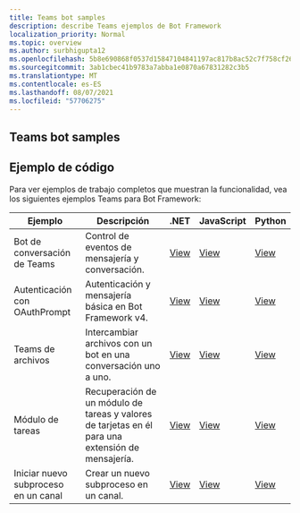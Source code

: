 ```yaml
---
title: Teams bot samples
description: describe Teams ejemplos de Bot Framework
localization_priority: Normal
ms.topic: overview
ms.author: surbhigupta12
ms.openlocfilehash: 5b8e690868f0537d15847104841197ac817b8ac52c7f758cf262bfecdefa0f1f
ms.sourcegitcommit: 3ab1cbec41b9783a7abba1e0870a67831282c3b5
ms.translationtype: MT
ms.contentlocale: es-ES
ms.lasthandoff: 08/07/2021
ms.locfileid: "57706275"
---
```

## <a name="teams-bot-samples"></a>Teams bot samples

## <a name="code-sample"></a>Ejemplo de código

Para ver ejemplos de trabajo completos que muestran la funcionalidad, vea los siguientes ejemplos Teams para Bot Framework:

| **Ejemplo** | **Descripción** | **.NET** | **JavaScript** | **Python** |
|--------|------------- |---|---|---|
| Bot de conversación de Teams | Control de eventos de mensajería y conversación. | [View](https://github.com/microsoft/BotBuilder-Samples/tree/master/samples/csharp_dotnetcore/57.teams-conversation-bot)| [View](https://github.com/microsoft/BotBuilder-Samples/tree/master/samples/javascript_nodejs/57.teams-conversation-bot)| [View](https://github.com/microsoft/BotBuilder-Samples/tree/master/samples/python/57.teams-conversation-bot) |
| Autenticación con OAuthPrompt| Autenticación y mensajería básica en Bot Framework v4. | [View](https://github.com/microsoft/BotBuilder-Samples/tree/master/samples/csharp_dotnetcore/46.teams-auth)| [View](https://github.com/microsoft/BotBuilder-Samples/tree/master/samples/javascript_nodejs/46.teams-auth)| [View](https://github.com/microsoft/BotBuilder-Samples/tree/master/samples/python/46.teams-auth) |
|Teams de archivos | Intercambiar archivos con un bot en una conversación uno a uno. | [View](https://github.com/microsoft/BotBuilder-Samples/tree/master/samples/csharp_dotnetcore/56.teams-file-upload) | [View](https://github.com/microsoft/BotBuilder-Samples/tree/master/samples/javascript_nodejs/56.teams-file-upload) | [View](https://github.com/microsoft/BotBuilder-Samples/tree/master/samples/python/56.teams-file-upload) |
| Módulo de tareas | Recuperación de un módulo de tareas y valores de tarjetas en él para una extensión de mensajería. | [View](https://github.com/microsoft/BotBuilder-Samples/tree/main/samples/csharp_dotnetcore/54.teams-task-module) | [View](https://github.com/microsoft/BotBuilder-Samples/tree/main/samples/javascript_nodejs/54.teams-task-module) | [View](https://github.com/microsoft/BotBuilder-Samples/tree/main/samples/python/54.teams-task-module) |
| Iniciar nuevo subproceso en un canal | Crear un nuevo subproceso en un canal. | [View](https://github.com/microsoft/BotBuilder-Samples/tree/main/samples/csharp_dotnetcore/58.teams-start-new-thread-in-channel) | [View](https://github.com/microsoft/BotBuilder-Samples/tree/main/samples/javascript_nodejs/58.teams-start-new-thread-in-channel) | [View](https://github.com/microsoft/BotBuilder-Samples/tree/main/samples/python/58.teams-start-thread-in-channel) |
